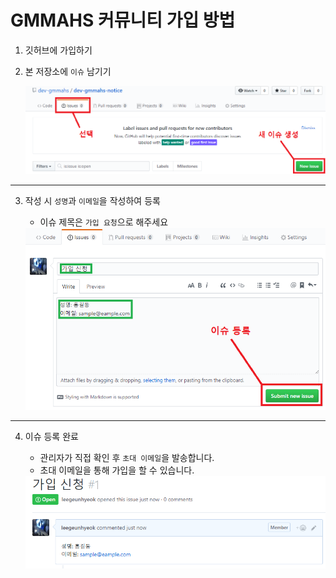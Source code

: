 # GMMAHS 커뮤니티 가입 방법

1. 깃허브에 가입하기

2. 본 저장소에 `이슈` 남기기

    <img src="./image/join_1.png">
<hr>

3. 작성 시 `성명`과 `이메일`을 작성하여 등록

    - 이슈 제목은 `가입 요청`으로 해주세요

    <img src="./image/join_2.png">
<hr>

4. 이슈 등록 완료

    - 관리자가 직접 확인 후 `초대 이메일`을 발송합니다.
    - 초대 이메일을 통해 가입을 할 수 있습니다.

    <img src="./image/join_3.png">